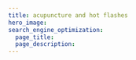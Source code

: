 ```yaml
---
title: acupuncture and hot flashes
hero_image: 
search_engine_optimization:
  page_title:
  page_description:
---
```

